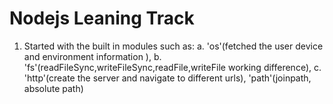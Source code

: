 # Nodejs Leaning Track
1. Started with the built in modules such as:
    a. 'os'(fetched the user device and environment information ),
    b. 'fs'(readFileSync,writeFileSync,readFile,writeFile working difference), 
    c. 'http'(create the server and navigate to different urls), 'path'(joinpath, absolute path)
